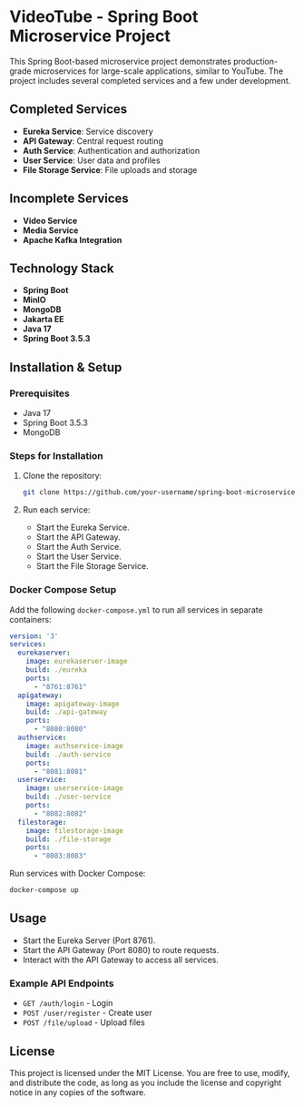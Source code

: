 # VideoTube - Spring Boot Microservice Project

This Spring Boot-based microservice project demonstrates production-grade microservices for large-scale applications, similar to YouTube. The project includes several completed services and a few under development.

## Completed Services
- **Eureka Service**: Service discovery
- **API Gateway**: Central request routing
- **Auth Service**: Authentication and authorization
- **User Service**: User data and profiles
- **File Storage Service**: File uploads and storage

## Incomplete Services
- **Video Service**
- **Media Service**
- **Apache Kafka Integration**

## Technology Stack
- **Spring Boot**
- **MinIO**
- **MongoDB**
- **Jakarta EE**
- **Java 17**
- **Spring Boot 3.5.3**

## Installation & Setup

### Prerequisites
- Java 17
- Spring Boot 3.5.3
- MongoDB

### Steps for Installation

1. Clone the repository:
   ```bash
   git clone https://github.com/your-username/spring-boot-microservices.git
   ```

2. Run each service:

   - Start the Eureka Service.
   - Start the API Gateway.
   - Start the Auth Service.
   - Start the User Service.
   - Start the File Storage Service.

### Docker Compose Setup

Add the following `docker-compose.yml` to run all services in separate containers:

```yaml
version: '3'
services:
  eurekaserver:
    image: eurekaserver-image
    build: ./eureka
    ports:
      - "8761:8761"
  apigateway:
    image: apigateway-image
    build: ./api-gateway
    ports:
      - "8080:8080"
  authservice:
    image: authservice-image
    build: ./auth-service
    ports:
      - "8081:8081"
  userservice:
    image: userservice-image
    build: ./user-service
    ports:
      - "8082:8082"
  filestorage:
    image: filestorage-image
    build: ./file-storage
    ports:
      - "8083:8083"
```

Run services with Docker Compose:

```bash
docker-compose up
```

## Usage

- Start the Eureka Server (Port 8761).
- Start the API Gateway (Port 8080) to route requests.
- Interact with the API Gateway to access all services.

### Example API Endpoints

- `GET /auth/login` - Login
- `POST /user/register` - Create user
- `POST /file/upload` - Upload files

## License

This project is licensed under the MIT License. You are free to use, modify, and distribute the code, as long as you include the license and copyright notice in any copies of the software.